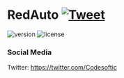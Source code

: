 # RedAuto <a href="www.codesoftic.com" target="_blank">![Tweet](https://www.codesoftic.com)</a>

![version](https://img.shields.io/badge/version-1.0.0-blue.svg) ![license](https://img.shields.io/badge/license-MIT-blue.svg)  



### Social Media

Twitter: <a href="https://twitter.com/Codesoftic" target="_blank">https://twitter.com/Codesoftic</a>




